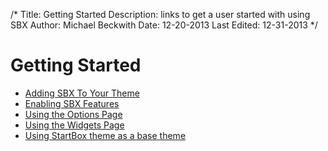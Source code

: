 /*
Title: Getting Started
Description: links to get a user started with using SBX
Author: Michael Beckwith
Date: 12-20-2013
Last Edited: 12-31-2013
 */

# Getting Started

* [Adding SBX To Your Theme](./adding_sbx/)
* [Enabling SBX Features](./enable_sbx_features/)
* [Using the Options Page](.//)
* [Using the Widgets Page](.//)
* [Using StartBox theme as a base theme](./startbox_as_base_theme/)
